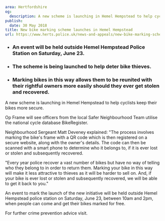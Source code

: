 ```yaml
area: Hertfordshire
og:
  description: A new scheme is launching in Hemel Hempstead to help cyclists keep their bikes more secure.
publish:
  date: 30 May 2018
title: New bike marking scheme launches in Hemel Hempstead
url: https://www.herts.police.uk/news-and-appeals/new-bike-marking-scheme-launches-in-hemel-hempstead-0283D
```

* ### An event will be held outside Hemel Hempstead Police Station on Saturday, June 23.

 * ### The scheme is being launched to help deter bike thieves.

 * ### Marking bikes in this way allows them to be reunited with their rightful owners more easily should they ever get stolen and recovered.

A new scheme is launching in Hemel Hempstead to help cyclists keep their bikes more secure.

Op Frame will see officers from the local Safer Neighbourhood Team utilise the national cycle database BikeRegister.

Neighbourhood Sergeant Matt Deveney explained: "The process involves marking the bike's frame with a QR code which is then registered on a secure website, along with the owner's details. The code can then be scanned with a smart phone to determine who it belongs to, if it is ever lost or stolen and subsequently recovered.

"Every year police recover a vast number of bikes but have no way of telling who they belong to in order to return them. Marking your bike in this way will make it less attractive to thieves as it will be harder to sell on. And, if your bike is ever lost or stolen and subsequently recovered, we will be able to get it back to you."

An event to mark the launch of the new initiative will be held outside Hemel Hempstead police station on Saturday, June 23, between 10am and 2pm, when people can come and get their bikes marked for free.

For further crime prevention advice visit.

